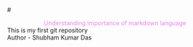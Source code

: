#<center><font color = "violet">Understanding importance of markdown language</font></center>
This is my first git repository  
Author - Shubham Kumar Das
